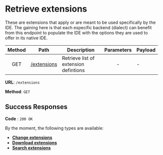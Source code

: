 # Retrieve extensions

These are extensions that apply or are meant to be used specifically by the IDE. The gaining here is that each especific backend (dialect) can benefit from this endpoint to populate the IDE with the options they are used to offer in its native IDE.

| Method | Path                  | Description                           | Parameters | Payload |
| :----: | --------------------- | ------------------------------------- | :--------: | ------- |
|  GET   | [/extensions](get.md) | Retrieve list of extension defintions |     -      | -       |

**URL**: `/extensions`

**Method**: `GET`

## Success Responses

**Code** : `200 OK`

By the moment, the following types are available:

-   [**Change extensions**](changes.md)
-   [**Download extensions**](downloads.md)
-   [**Search extensions**](searches.md)
